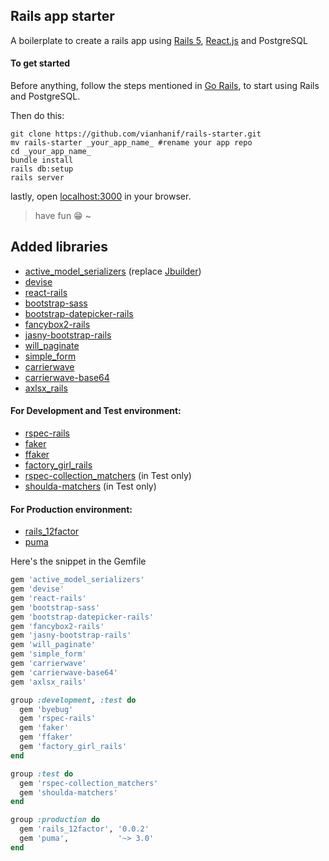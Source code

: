 ## Rails app starter

A boilerplate to create a rails app using [Rails 5](http://rubyonrails.org/), [React.js](https://facebook.github.io/react/) and PostgreSQL

#### To get started
Before anything, follow the steps mentioned in [Go Rails](https://gorails.com/setup/), to start using Rails and PostgreSQL.

Then do this:
```
git clone https://github.com/vianhanif/rails-starter.git
mv rails-starter _your_app_name_ #rename your app repo
cd _your_app_name_
bundle install
rails db:setup
rails server
```

lastly, open [localhost:3000](http://localhost:3000) in your browser.

> have fun :grin: ~

## Added libraries
* [active_model_serializers](https://github.com/rails-api/active_model_serializers) (replace [Jbuilder](https://github.com/rails/jbuilder))
* [devise](https://github.com/plataformatec/devise)
* [react-rails](https://github.com/reactjs/react-rails)
* [bootstrap-sass](https://github.com/twbs/bootstrap-sass)
* [bootstrap-datepicker-rails](https://github.com/Nerian/bootstrap-datepicker-rails)
* [fancybox2-rails](https://github.com/kyparn/fancybox2-rails)
* [jasny-bootstrap-rails](https://github.com/maxigs/jasny-bootstrap-rails)
* [will_paginate](https://github.com/mislav/will_paginate)
* [simple_form](https://github.com/plataformatec/simple_form)
* [carrierwave](https://github.com/carrierwaveuploader/carrierwave)
* [carrierwave-base64](https://github.com/lebedev-yury/carrierwave-base64)
* [axlsx_rails](https://github.com/straydogstudio/axlsx_rails)

#### For Development and Test environment:
* [rspec-rails](https://github.com/rspec/rspec-rails)
* [faker](https://github.com/stympy/faker)
* [ffaker](https://github.com/ffaker/ffaker)
* [factory_girl_rails](https://github.com/thoughtbot/factory_girl_rails)
* [rspec-collection_matchers](https://github.com/rspec/rspec-collection_matchers) (in Test only)
* [shoulda-matchers](https://github.com/thoughtbot/shoulda-matchers) (in Test only)

#### For Production environment:
* [rails_12factor](https://github.com/heroku/rails_12factor)
* [puma](https://github.com/puma/puma)

Here's the snippet in the Gemfile
```ruby
gem 'active_model_serializers'
gem 'devise'
gem 'react-rails'
gem 'bootstrap-sass'
gem 'bootstrap-datepicker-rails'
gem 'fancybox2-rails'
gem 'jasny-bootstrap-rails'
gem 'will_paginate'
gem 'simple_form'
gem 'carrierwave'
gem 'carrierwave-base64'
gem 'axlsx_rails'

group :development, :test do
  gem 'byebug'
  gem 'rspec-rails'
  gem 'faker'
  gem 'ffaker'
  gem 'factory_girl_rails'
end

group :test do
  gem 'rspec-collection_matchers'
  gem 'shoulda-matchers'
end

group :production do
  gem 'rails_12factor', '0.0.2'
  gem 'puma',           '~> 3.0'
end
```

